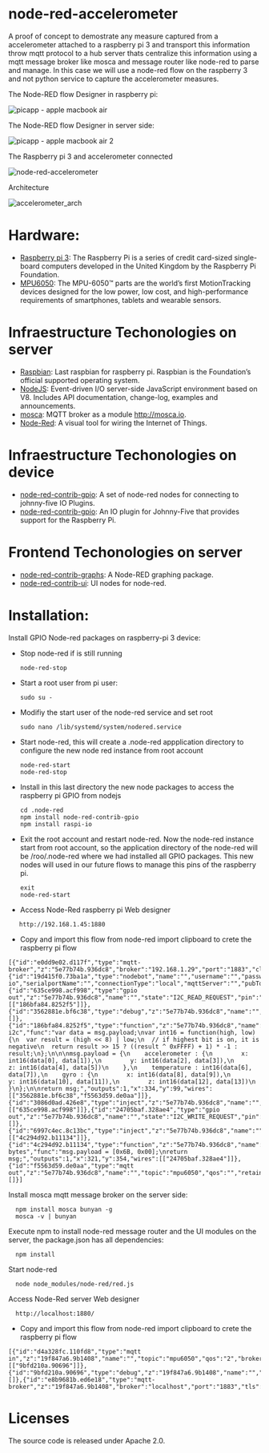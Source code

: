 # node-red-accelerometer

A proof of concept to demostrate any measure captured from a accelerometer attached to a raspberry pi 3 and transport this information throw mqtt protocol to a hub server thats centralize this information using a mqtt message broker like mosca and message router like node-red to parse and manage. In this case we will use a node-red flow on the raspberry 3 and not python service to capture the accelerometer measures.

The Node-RED flow Designer in raspberry pi:

 ![picapp - apple macbook air](https://cloud.githubusercontent.com/assets/1216181/16336824/a50a6798-3a10-11e6-9176-ac30a31f5fe5.png)

The Node-RED flow Designer in server side:

![picapp - apple macbook air 2](https://cloud.githubusercontent.com/assets/1216181/16336999/69195666-3a12-11e6-8112-7ea83a57d1e0.png)

The Raspberry pi 3 and accelerometer connected

![node-red-accelerometer](https://cloud.githubusercontent.com/assets/1216181/16336750/fa8eed48-3a0f-11e6-8810-018dc226854c.JPG)

Architecture

![accelerometer_arch](https://cloud.githubusercontent.com/assets/1216181/16018154/7defe644-31a3-11e6-93c2-b8d0c215537d.jpg)

# Hardware:

- [Raspberry pi 3](https://www.raspberrypi.org/): The Raspberry Pi is a series of credit card-sized single-board computers developed in the United Kingdom by the Raspberry Pi Foundation.
- [MPU6050](https://www.invensense.com/products/motion-tracking/6-axis/mpu-6050/): The MPU-6050™ parts are the world’s first MotionTracking devices designed for the low power, low cost, and high-performance requirements of smartphones, tablets and wearable sensors. 

# Infraestructure Techonologies on server

- [Raspbian](https://www.raspberrypi.org/downloads/raspbian/): Last raspbian for raspberry pi. Raspbian is the Foundation’s official supported operating system.
- [NodeJS](https://nodejs.org/): Event-driven I/O server-side JavaScript environment based on V8. Includes API documentation, change-log, examples and announcements.
- [mosca](https://github.com/mcollina/mosca): MQTT broker as a module http://mosca.io.
- [Node-Red](http://nodered.org/): A visual tool for wiring the Internet of Things.

# Infraestructure Techonologies on device

- [node-red-contrib-gpio](https://github.com/monteslu/node-red-contrib-gpio): A set of node-red nodes for connecting to johnny-five IO Plugins.
- [node-red-contrib-gpio](https://github.com/nebrius/raspi-io): An IO plugin for Johnny-Five that provides support for the Raspberry Pi.

# Frontend Techonologies on server

- [node-red-contrib-graphs](https://www.npmjs.com/package/node-red-contrib-graphs): A Node-RED graphing package.
- [node-red-contrib-ui](https://www.npmjs.com/package/node-red-contrib-ui): UI nodes for node-red.

# Installation:

Install GPIO Node-red packages on raspberry-pi 3 device:

- Stop node-red if is still running
  ```
  node-red-stop
  ```
- Start a root user from pi user:
  ```
  sudo su -
  ```
  
- Modifiy the start user of the node-red service and set root
  ```
  sudo nano /lib/systemd/system/nodered.service 
  ```  

- Start node-red, this will create a .node-red appplication directory to configure the new node red instance from root account
  ```
  node-red-start
  node-red-stop
  ```  

- Install in this last directory the new node packages to access the raspberry pi GPIO from nodejs
  ```
  cd .node-red
  npm install node-red-contrib-gpio
  npm install raspi-io
  ```  
  
- Exit the root account and restart node-red. Now the node-red instance start from root account, so the application directory of the node-red will be /roo/.node-red where we had installed all GPIO packages. This new nodes will used in our future flows to manage this pins of the raspberry pi.

  ```
  exit
  node-red-start
  ``` 
- Access Node-Red raspberry pi Web designer
```
   http://192.168.1.45:1880
```

- Copy and import this flow from node-red import clipboard to crete the raspberry pi flow
```
[{"id":"e0dd9e02.d117f","type":"mqtt-broker","z":"5e77b74b.936dc8","broker":"192.168.1.29","port":"1883","clientid":"","usetls":false,"verifyservercert":true,"compatmode":true,"keepalive":"60","cleansession":true,"willTopic":"","willQos":"0","willRetain":null,"willPayload":"","birthTopic":"","birthQos":"0","birthRetain":null,"birthPayload":""},{"id":"19d415f0.73ba1a","type":"nodebot","name":"","username":"","password":"","boardType":"raspi-io","serialportName":"","connectionType":"local","mqttServer":"","pubTopic":"","subTopic":"","tcpHost":"","tcpPort":"","sparkId":"","sparkToken":"","beanId":"","impId":""},{"id":"635ce998.acf998","type":"gpio out","z":"5e77b74b.936dc8","name":"","state":"I2C_READ_REQUEST","pin":"","i2cDelay":"0","i2cAddress":"104","i2cRegister":"59","outputs":1,"board":"19d415f0.73ba1a","x":209,"y":187,"wires":[["186bfa84.8252f5"]]},{"id":"3562881e.bf6c38","type":"debug","z":"5e77b74b.936dc8","name":"","active":true,"console":"false","complete":"false","x":534,"y":38,"wires":[]},{"id":"186bfa84.8252f5","type":"function","z":"5e77b74b.936dc8","name":"process i2c","func":"var data = msg.payload;\nvar int16 = function(high, low) {\n  var result = (high << 8) | low;\n  // if highest bit is on, it is negative\n  return result >> 15 ? ((result ^ 0xFFFF) + 1) * -1 : result;\n};\n\n\nmsg.payload = {\n    accelerometer : {\n        x: int16(data[0], data[1]),\n        y: int16(data[2], data[3]),\n        z: int16(data[4], data[5])\n    },\n    temperature : int16(data[6], data[7]),\n    gyro : {\n        x: int16(data[8], data[9]),\n        y: int16(data[10], data[11]),\n        z: int16(data[12], data[13])\n    }\n};\n\nreturn msg;","outputs":1,"x":334,"y":99,"wires":[["3562881e.bf6c38","f5563d59.de0aa"]]},{"id":"3086d0ad.426e8","type":"inject","z":"5e77b74b.936dc8","name":"","topic":"","payload":"14","payloadType":"string","repeat":"","crontab":"","once":false,"x":107,"y":97,"wires":[["635ce998.acf998"]]},{"id":"24705baf.328ae4","type":"gpio out","z":"5e77b74b.936dc8","name":"","state":"I2C_WRITE_REQUEST","pin":"","i2cDelay":"0","i2cAddress":"104","i2cRegister":"","outputs":0,"board":"19d415f0.73ba1a","x":493,"y":354,"wires":[]},{"id":"6997c4ec.8c13bc","type":"inject","z":"5e77b74b.936dc8","name":"","topic":"","payload":"","payloadType":"none","repeat":"","crontab":"","once":false,"x":143,"y":354,"wires":[["4c294d92.b11134"]]},{"id":"4c294d92.b11134","type":"function","z":"5e77b74b.936dc8","name":"i2c bytes","func":"msg.payload = [0x6B, 0x00];\nreturn msg;","outputs":1,"x":321,"y":354,"wires":[["24705baf.328ae4"]]},{"id":"f5563d59.de0aa","type":"mqtt out","z":"5e77b74b.936dc8","name":"","topic":"mpu6050","qos":"","retain":"","broker":"e0dd9e02.d117f","x":526,"y":129,"wires":[]}]
```

Install mosca mqtt message broker on the server side:
```
  npm install mosca bunyan -g
  mosca -v | bunyan
```

Execute npm to install node-red message router and the UI modules on the server, the package.json has all dependencies:
```
  npm install
```

Start node-red
```
  node node_modules/node-red/red.js
```

Access Node-Red server Web designer
```
  http://localhost:1880/
```

- Copy and import this flow from node-red import clipboard to crete the raspberry pi flow
```
[{"id":"d4a328fc.110fd8","type":"mqtt in","z":"19f847a6.9b1408","name":"","topic":"mpu6050","qos":"2","broker":"e8b9681b.ed6e18","x":123,"y":102,"wires":[["9bfd210a.90696"]]},{"id":"9bfd210a.90696","type":"debug","z":"19f847a6.9b1408","name":"","active":true,"console":"false","complete":"false","x":367,"y":102,"wires":[]},{"id":"e8b9681b.ed6e18","type":"mqtt-broker","z":"19f847a6.9b1408","broker":"localhost","port":"1883","tls":null,"clientid":"","usetls":false,"compatmode":true,"keepalive":"60","cleansession":true,"willTopic":"","willQos":"0","willRetain":null,"willPayload":"","birthTopic":"","birthQos":"0","birthRetain":null,"birthPayload":""}]
```

# Licenses
The source code is released under Apache 2.0.
